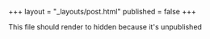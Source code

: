 +++
layout = "_layouts/post.html"
published = false
+++

This file should render to hidden because it's unpublished